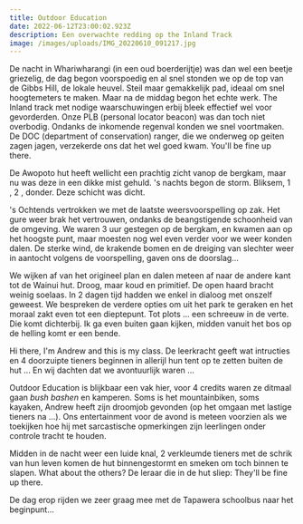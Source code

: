 ```yaml
---
title: Outdoor Education
date: 2022-06-12T23:00:02.923Z
description: Een overwachte redding op the Inland Track
image: /images/uploads/IMG_20220610_091217.jpg
---
```


De nacht in Whariwharangi (in een oud boerderijtje) was dan wel een beetje griezelig, de dag begon voorspoedig en al snel stonden we op de top van de Gibbs Hill, de lokale heuvel. Steil maar gemakkelijk pad, ideaal om snel hoogtemeters te maken. Maar na de middag begon het echte werk. The Inland track met nodige waarschuwingen erbij bleek effectief wel voor gevorderden. Onze PLB (personal locator beacon) was dan toch niet overbodig. Ondanks de inkomende regenval konden we snel voortmaken. De DOC (department of conservation) ranger, die we onderweg op geiten zagen jagen, verzekerde ons dat het wel goed kwam. You'll be fine up there.

De Awopoto hut heeft wellicht een prachtig zicht vanop de bergkam, maar nu was deze in een dikke mist gehuld. 's nachts begon de storm. Bliksem, 1 , 2 , donder. Deze schicht was dicht.

's Ochtends vertrokken we met de laatste weersvoorspelling op zak. Het gure weer brak het vertrouwen, ondanks de beangstigende schoonheid van de omgeving. We waren 3 uur gestegen op de bergkam, en kwamen aan op het hoogste punt, maar moesten nog wel even verder voor we weer konden dalen. De sterke wind, de krakende bomen en de dreiging van slechter weer in aantocht volgens de voorspelling, gaven ons de doorslag...

We wijken af van het origineel plan en dalen meteen af naar de andere kant tot de Wainui hut. Droog, maar koud en primitief. De open haard bracht weinig soelaas. In 2 dagen tijd hadden we enkel in dialoog met onszelf geweest. We bespreken de verdere opties om uit het park te geraken en het moraal zakt even tot een dieptepunt. Tot plots ... een schreeuw in de verte. Die komt dichterbij. Ik ga even buiten gaan kijken, midden vanuit het bos op de helling komt er een bende.

Hi there, I'm Andrew and this is my class. De leerkracht geeft wat intructies en 4 doorzuipte tieners beginnen in allerijl hun tent op te zetten buiten de hut ... En wij dachten dat we avontuurlijk waren ...

Outdoor Education is blijkbaar een vak hier, voor 4 credits waren ze ditmaal gaan *bush bashen* en kamperen. Soms is het mountainbiken, soms kayaken, Andrew heeft zijn droomjob gevonden (op het omgaan met lastige tieners na ...). Ons entertainment voor de avond is meteen voorzien als we toekijken hoe hij met sarcastische opmerkingen zijn leerlingen onder controle tracht te houden.

Midden in de nacht weer een luide knal, 2 verkleumde tieners met de schrik van hun leven komen de hut binnengestormt en smeken om toch binnen te slapen. What about the others? De leraar die in de hut sliep: They'll be fine up there.

De dag erop rijden we zeer graag mee met de Tapawera schoolbus naar het beginpunt...

